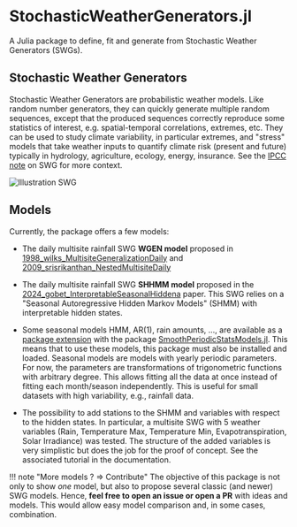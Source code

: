 # StochasticWeatherGenerators.jl

A Julia package to define, fit and generate from Stochastic Weather Generators (SWGs).

## Stochastic Weather Generators

Stochastic Weather Generators are probabilistic weather models. Like random number generators, they can quickly generate multiple random sequences, except that the produced sequences correctly reproduce some statistics of interest, e.g. spatial-temporal correlations, extremes, etc.
They can be used to study climate variability, in particular extremes, and "stress" models that take weather inputs to quantify climate risk (present and future) typically in hydrology, agriculture, ecology, energy, insurance.
See the [IPCC note](https://www.ipcc-data.org/guidelines/pages/weather_generators.html) on SWG for more context.

![Illustration SWG](https://github.com/user-attachments/assets/7d4a66ab-ab28-4373-85fc-c9a176e26c82)

## Models

Currently, the package offers a few models:

- The daily multisite rainfall SWG **WGEN model** proposed in [1998_wilks_MultisiteGeneralizationDaily](@cite) and [2009_srisrikanthan_NestedMultisiteDaily](@cite)

- The daily multisite rainfall SWG **SHHMM model** proposed in the [2024_gobet_InterpretableSeasonalHiddena](@cite) paper. This SWG relies on a "Seasonal Autoregressive Hidden Markov Models" (SHMM) with interpretable hidden states.

- Some seasonal models HMM, AR(1), rain amounts, ..., are available as a [package extension](https://pkgdocs.julialang.org/v1/creating-packages/#Conditional-loading-of-code-in-packages-(Extensions)) with the package [SmoothPeriodicStatsModels.jl](https://github.com/dmetivie/SmoothPeriodicStatsModels.jl). This means that to use these models, this package must also be installed and loaded. Seasonal models are models with yearly periodic parameters. For now, the parameters are transformations of trigonometric functions with arbitrary degree. This allows fitting all the data at once instead of fitting each month/season independently. This is useful for small datasets with high variability, e.g., rainfall data.

- The possibility to add stations to the SHMM and variables with respect to the hidden states. In particular, a multisite SWG with 5 weather variables (Rain, Temperature Max, Temperature Min, Evapotranspiration, Solar Irradiance) was tested. The structure of the added variables is very simplistic but does the job for the proof of concept. See the associated tutorial in the documentation.

!!! note "More models ? => Contribute"
    The objective of this package is not only to show *one* model, but also to propose several classic (and newer) SWG models.
    Hence, **feel free to open an issue or open a PR** with ideas and models.
    This would allow easy model comparison and, in some cases, combination.
